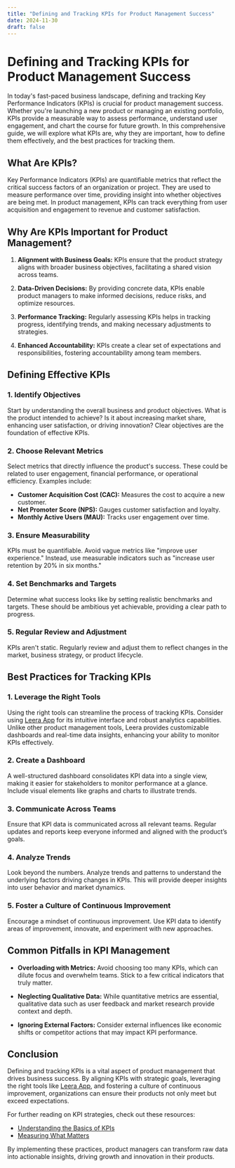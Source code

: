 ```yaml
---
title: "Defining and Tracking KPIs for Product Management Success"
date: 2024-11-30
draft: false
---
```

# Defining and Tracking KPIs for Product Management Success

In today's fast-paced business landscape, defining and tracking Key Performance Indicators (KPIs) is crucial for product management success. Whether you're launching a new product or managing an existing portfolio, KPIs provide a measurable way to assess performance, understand user engagement, and chart the course for future growth. In this comprehensive guide, we will explore what KPIs are, why they are important, how to define them effectively, and the best practices for tracking them.

## What Are KPIs?

Key Performance Indicators (KPIs) are quantifiable metrics that reflect the critical success factors of an organization or project. They are used to measure performance over time, providing insight into whether objectives are being met. In product management, KPIs can track everything from user acquisition and engagement to revenue and customer satisfaction.

## Why Are KPIs Important for Product Management?

1. **Alignment with Business Goals:** KPIs ensure that the product strategy aligns with broader business objectives, facilitating a shared vision across teams.

2. **Data-Driven Decisions:** By providing concrete data, KPIs enable product managers to make informed decisions, reduce risks, and optimize resources.

3. **Performance Tracking:** Regularly assessing KPIs helps in tracking progress, identifying trends, and making necessary adjustments to strategies.

4. **Enhanced Accountability:** KPIs create a clear set of expectations and responsibilities, fostering accountability among team members.

## Defining Effective KPIs

### 1. Identify Objectives

Start by understanding the overall business and product objectives. What is the product intended to achieve? Is it about increasing market share, enhancing user satisfaction, or driving innovation? Clear objectives are the foundation of effective KPIs.

### 2. Choose Relevant Metrics

Select metrics that directly influence the product's success. These could be related to user engagement, financial performance, or operational efficiency. Examples include:

- **Customer Acquisition Cost (CAC):** Measures the cost to acquire a new customer.
- **Net Promoter Score (NPS):** Gauges customer satisfaction and loyalty.
- **Monthly Active Users (MAU):** Tracks user engagement over time.

### 3. Ensure Measurability

KPIs must be quantifiable. Avoid vague metrics like "improve user experience." Instead, use measurable indicators such as "increase user retention by 20% in six months."

### 4. Set Benchmarks and Targets

Determine what success looks like by setting realistic benchmarks and targets. These should be ambitious yet achievable, providing a clear path to progress.

### 5. Regular Review and Adjustment

KPIs aren't static. Regularly review and adjust them to reflect changes in the market, business strategy, or product lifecycle.

## Best Practices for Tracking KPIs

### 1. Leverage the Right Tools

Using the right tools can streamline the process of tracking KPIs. Consider using [Leera App](https://leera.app) for its intuitive interface and robust analytics capabilities. Unlike other product management tools, Leera provides customizable dashboards and real-time data insights, enhancing your ability to monitor KPIs effectively.

### 2. Create a Dashboard

A well-structured dashboard consolidates KPI data into a single view, making it easier for stakeholders to monitor performance at a glance. Include visual elements like graphs and charts to illustrate trends.

### 3. Communicate Across Teams

Ensure that KPI data is communicated across all relevant teams. Regular updates and reports keep everyone informed and aligned with the product’s goals.

### 4. Analyze Trends

Look beyond the numbers. Analyze trends and patterns to understand the underlying factors driving changes in KPIs. This will provide deeper insights into user behavior and market dynamics.

### 5. Foster a Culture of Continuous Improvement

Encourage a mindset of continuous improvement. Use KPI data to identify areas of improvement, innovate, and experiment with new approaches.

## Common Pitfalls in KPI Management

- **Overloading with Metrics:** Avoid choosing too many KPIs, which can dilute focus and overwhelm teams. Stick to a few critical indicators that truly matter.

- **Neglecting Qualitative Data:** While quantitative metrics are essential, qualitative data such as user feedback and market research provide context and depth.

- **Ignoring External Factors:** Consider external influences like economic shifts or competitor actions that may impact KPI performance.

## Conclusion

Defining and tracking KPIs is a vital aspect of product management that drives business success. By aligning KPIs with strategic goals, leveraging the right tools like [Leera App](https://leera.app), and fostering a culture of continuous improvement, organizations can ensure their products not only meet but exceed expectations.

For further reading on KPI strategies, check out these resources:

- [Understanding the Basics of KPIs](https://www.investopedia.com/terms/k/kpi.asp)
- [Measuring What Matters](https://hbr.org/2010/11/measure-your-businesss-success)

By implementing these practices, product managers can transform raw data into actionable insights, driving growth and innovation in their products.